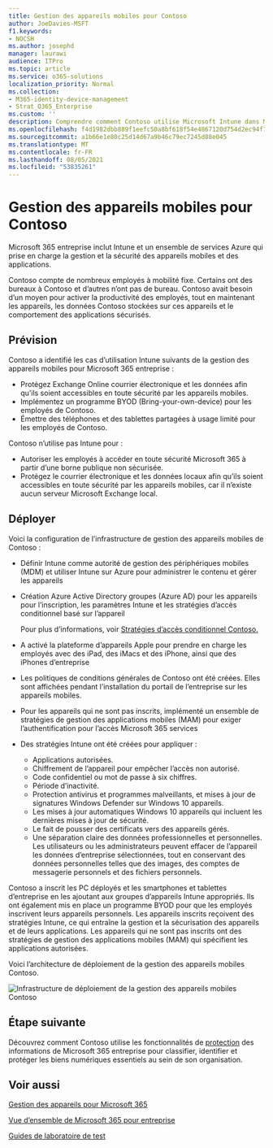 ```yaml
---
title: Gestion des appareils mobiles pour Contoso
author: JoeDavies-MSFT
f1.keywords:
- NOCSH
ms.author: josephd
manager: laurawi
audience: ITPro
ms.topic: article
ms.service: o365-solutions
localization_priority: Normal
ms.collection:
- M365-identity-device-management
- Strat_O365_Enterprise
ms.custom: ''
description: Comprendre comment Contoso utilise Microsoft Intune dans Microsoft 365 entreprise pour gérer ses appareils et les applications qui s’exécutent sur ces appareils.
ms.openlocfilehash: f4d1982dbb889f1eefc50a8bf618f54e4867120d754d2ec94f7dc62be855c921
ms.sourcegitcommit: a1b66e1e80c25d14d67a9b46c79ec7245d88e045
ms.translationtype: MT
ms.contentlocale: fr-FR
ms.lasthandoff: 08/05/2021
ms.locfileid: "53835261"
---
```

# <a name="mobile-device-management-for-contoso"></a>Gestion des appareils mobiles pour Contoso

Microsoft 365 entreprise inclut Intune et un ensemble de services Azure qui prise en charge la gestion et la sécurité des appareils mobiles et des applications.

Contoso compte de nombreux employés à mobilité fixe. Certains ont des bureaux à Contoso et d’autres n’ont pas de bureau. Contoso avait besoin d’un moyen pour activer la productivité des employés, tout en maintenant les appareils, les données Contoso stockées sur ces appareils et le comportement des applications sécurisés.

## <a name="plan"></a>Prévision

Contoso a identifié les cas d’utilisation Intune suivants de la gestion des appareils mobiles pour Microsoft 365 entreprise :

- Protégez Exchange Online courrier électronique et les données afin qu’ils soient accessibles en toute sécurité par les appareils mobiles.
- Implémentez un programme BYOD (Bring-your-own-device) pour les employés de Contoso.
- Émettre des téléphones et des tablettes partagées à usage limité pour les employés de Contoso.

Contoso n’utilise pas Intune pour :

- Autoriser les employés à accéder en toute sécurité Microsoft 365 à partir d’une borne publique non sécurisée.
- Protégez le courrier électronique et les données locaux afin qu’ils soient accessibles en toute sécurité par les appareils mobiles, car il n’existe aucun serveur Microsoft Exchange local.

## <a name="deploy"></a>Déployer

Voici la configuration de l’infrastructure de gestion des appareils mobiles de Contoso :

- Définir Intune comme autorité de gestion des périphériques mobiles (MDM) et utiliser Intune sur Azure pour administrer le contenu et gérer les appareils
- Création Azure Active Directory groupes (Azure AD) pour les appareils pour l’inscription, les paramètres Intune et les stratégies d’accès conditionnel basé sur l’appareil

  Pour plus d’informations, voir [Stratégies d’accès conditionnel Contoso.](contoso-identity.md#conditional-access-policies-for-identity-and-device-access)

- A activé la plateforme d’appareils Apple pour prendre en charge les employés avec des iPad, des iMacs et des iPhone, ainsi que des iPhones d’entreprise
- Les politiques de conditions générales de Contoso ont été créées. Elles sont affichées pendant l’installation du portail de l’entreprise sur les appareils mobiles.
- Pour les appareils qui ne sont pas inscrits, implémenté un ensemble de stratégies de gestion des applications mobiles (MAM) pour exiger l’authentification pour l’accès Microsoft 365 services
- Des stratégies Intune ont été créées pour appliquer :
  - Applications autorisées.
  - Chiffrement de l’appareil pour empêcher l’accès non autorisé.
  - Code confidentiel ou mot de passe à six chiffres.
  - Période d’inactivité.
  - Protection antivirus et programmes malveillants, et mises à jour de signatures Windows Defender sur Windows 10 appareils.
  - Les mises à jour automatiques Windows 10 appareils qui incluent les dernières mises à jour de sécurité.
  - Le fait de pousser des certificats vers des appareils gérés.
  - Une séparation claire des données professionnelles et personnelles. Les utilisateurs ou les administrateurs peuvent effacer de l’appareil les données d’entreprise sélectionnées, tout en conservant des données personnelles telles que des images, des comptes de messagerie personnels et des fichiers personnels.

Contoso a inscrit les PC déployés et les smartphones et tablettes d’entreprise en les ajoutant aux groupes d’appareils Intune appropriés. Ils ont également mis en place un programme BYOD pour que les employés inscrivent leurs appareils personnels. Les appareils inscrits reçoivent des stratégies Intune, ce qui entraîne la gestion et la sécurisation des appareils et de leurs applications. Les appareils qui ne sont pas inscrits ont des stratégies de gestion des applications mobiles (MAM) qui spécifient les applications autorisées.

Voici l’architecture de déploiement de la gestion des appareils mobiles Contoso.

![Infrastructure de déploiement de la gestion des appareils mobiles Contoso](../media/contoso-mdm/contoso-mdm-fig1.png)

## <a name="next-step"></a>Étape suivante

Découvrez comment Contoso utilise les fonctionnalités de [protection](contoso-info-protect.md) des informations de Microsoft 365 entreprise pour classifier, identifier et protéger les biens numériques essentiels au sein de son organisation.

## <a name="see-also"></a>Voir aussi

[Gestion des appareils pour Microsoft 365](device-management-roadmap-microsoft-365.md)

[Vue d’ensemble de Microsoft 365 pour entreprise](microsoft-365-overview.md)

[Guides de laboratoire de test](m365-enterprise-test-lab-guides.md)

